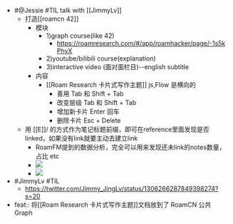 - #@Jessie #TIL talk with [[JimmyLv]]
    - 打造[[roamcn 42]] 
        - 模块
            - 1)graph course(like 42)
                - https://roamresearch.com/#/app/roamhacker/page/-1s5kPhyX
            - 2)youtube/bilibili course(explanation)
            - 3)interactive video (面对面栏目)--english subtitle
        - 内容
            - [[Roam Research 卡片式写作主题]] js,Flow 是横向的
                - 善用 Tab 和 Shift + Tab
                - 改变层级 Tab 和 Shift + Tab
                - 增加新卡片 Enter 回车
                - 删除卡片 Esc + Delete
    - 用 [[E]]/ 的方式作为笔记标题前缀，即可在reference里面发现是否linked，如果没有link就要主动去建立link
        - RoamFM提到的数据分析，完全可以用来发现还未link的notes数量，占比 etc
        - ![](https://firebasestorage.googleapis.com/v0/b/firescript-577a2.appspot.com/o/imgs%2Fapp%2FRoamCN%2Fv9u-oyUJ1S.png?alt=media&token=41b592f1-bec4-4c42-9a1a-c07f8d020897)
        - ![](https://firebasestorage.googleapis.com/v0/b/firescript-577a2.appspot.com/o/imgs%2Fapp%2FRoamCN%2FrhlmwX9jC5.png?alt=media&token=3ec397ef-ad88-49b1-a2f0-0e4228cbcd1f)
- #JimmyLv #TIL
    - https://twitter.com/Jimmy_JingLv/status/1306266287849398274?s=20
- feat:: 将[[Roam Research 卡片式写作主题]]文档放到了 RoamCN 公共 Graph
